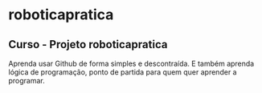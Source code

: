 # roboticapratica
## Curso - Projeto roboticapratica
<title>Robótica Prática</title>
Aprenda usar Github de forma simples e descontraída. E também aprenda lógica de programação, ponto de partida para quem quer aprender a programar.
